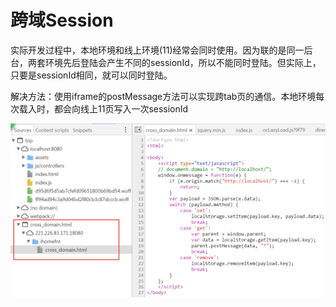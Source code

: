 # 跨域Session

实际开发过程中，本地环境和线上环境(11)经常会同时使用。因为联的是同一后台，两套环境先后登陆会产生不同的sessionId，所以不能同时登陆。但实际上，只要是sessionId相同，就可以同时登陆。

解决方法：使用iframe的postMessage方法可以实现跨tab页的通信。本地环境每次载入时，都会向线上11页写入一次sessionId

![test](1.png)
